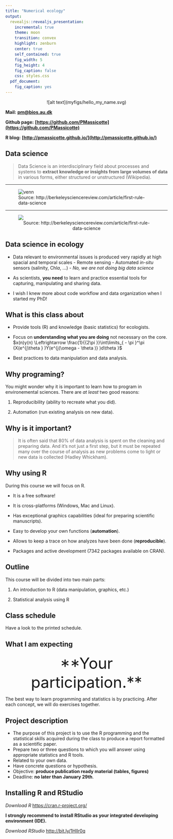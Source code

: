 ```yaml
---
title: "Numerical ecology"
output:
  revealjs::revealjs_presentation:
    incremental: true
    theme: moon
    transition: convex
    highlight: zenburn
    center: true
    self_contained: true
    fig_width: 5
    fig_height: 4
    fig_caption: false
    css: styles.css
  pdf_document:
    fig_caption: yes
---
```


<center>
![alt text](myfigs/hello_my_name.svg)
</center>

**Mail:** **[pm@bios.au.dk](pm@bios.au.dk)**

**Github page:** **[https://github.com/PMassicotte](https://github.com/PMassicotte)**

**R blog:** **[http://pmassicotte.github.io/](http://pmassicotte.github.io/)**

## Data science

> Data Science is an interdisciplinary field about processes and systems to **extract knowledge or insights from large volumes of data** in various forms, either structured or unstructured (Wikipedia).

----

<figure>
  <img src="http://i2.wp.com/sciencereview.berkeley.edu/wp-content/uploads/2014/04/spring_2014_azam_01.jpg" alt="venn">

<figcaption>Source: http://berkeleysciencereview.com/article/first-rule-data-science</figcaption>
</figure>

----

<center>

<figure>

<img style="margin:0px auto;display:block" src="http://i0.wp.com/sciencereview.berkeley.edu/wp-content/uploads/2014/04/spring_2014_azam_05.jpg" width = "700"/>

<figcaption>Source: http://berkeleysciencereview.com/article/first-rule-data-science</figcaption>
</figure>

</center>

## Data science in ecology

- Data relevant to environmental issues is produced very rapidly at high spacial and temporal scales
      - Remote sensing
      - Automated *in-situ* sensors (salinity, Chl*a*, ...)
      - *No, we are not doing big data science*

- As scientists, **you need** to learn and practice essential tools for capturing, manipulating and sharing data.

- I wish I knew more about code workflow and data organization when I started my PhD!

## What is this class about

- Provide tools (R) and knowledge (basic statistics) for ecologists.

- Focus on **understanding what you are doing** not necessary on the core. $x(n)y(n) \Leftrightarrow \frac{1}{{2\pi }}\int\limits_{ - \pi }^\pi  {X(e^{j\theta } )Y(e^{j(\omega  - \theta )} )d\theta }$

- Best practices to data manipulation and data analysis.

## Why programing?

You might wonder why it is important to learn how to program in environemental sciences. There are *at least* two good reasons:

1. Reproducibility (ability to recreate what you did).

2. Automation (run existing analysis on new data).

## Why is it important?

> It is often said that 80% of data analysis is spent on the cleaning and preparing data. And it’s not just a first step, but it must be repeated many over the course of analysis as new problems come to light or new data is collected (Hadley Whickham).

## Why using R

During this course we will focus on R.

- It is a free software!

- It is cross-platforms (Windows, Mac and Linux).

- Has exceptional graphics capabilities (ideal for preparing scientific manuscripts).

- Easy to develop your own functions (**automation**).

- Allows to keep a trace on how analyzes have been done (**reproducible**).

- Packages and active development (7342 packages available on CRAN).

## Outline

This course will be divided into two main parts:

1. An introduction to R (data manipulation, graphics, etc.)

2. Statistical analysis using R

## Class schedule

Have a look to the printed schedule.

## What I am expecting

<center>
<font size="48">**Your participation.**</font>
</center>

The best way to learn programming and statistics is by practicing. After each concept, we will do exercises together.

## Project description

- The purpose of this project is to use the R programming and the statistical skills acquired during the class to produce a report formatted as a scientific paper.
- Prepare two or three questions to which you will answer using appropriate statistics and R tools.
- Related to your own data.
- Have concrete questions or hypothesis.
- Objective: **produce publication ready material (tables, figures)**
- Deadline: **no later than January 29th**.

## Installing R and RStudio

*Download R* https://cran.r-project.org/

**I strongly recommend to install RStudio as your integrated developing environment (IDE).**

*Download RStudio* http://bit.ly/1HlIr0q

